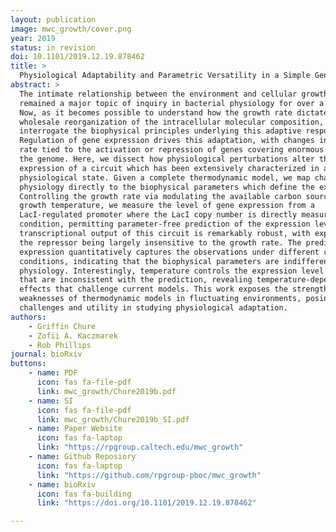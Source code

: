 ```yaml
---
layout: publication
image: mwc_growth/cover.png
year: 2019
status: in revision
doi: 10.1101/2019.12.19.878462 
title: >
  Physiological Adaptability and Parametric Versatility in a Simple Genetic Circuit. 
abstract: >
  The intimate relationship between the environment and cellular growth rate has
  remained a major topic of inquiry in bacterial physiology for over a century.
  Now, as it becomes possible to understand how the growth rate dictates the
  wholesale reorganization of the intracellular molecular composition, we can
  interrogate the biophysical principles underlying this adaptive response.
  Regulation of gene expression drives this adaptation, with changes in growth
  rate tied to the activation or repression of genes covering enormous swaths of
  the genome. Here, we dissect how physiological perturbations alter the
  expression of a circuit which has been extensively characterized in a single
  physiological state. Given a complete thermodynamic model, we map changes in
  physiology directly to the biophysical parameters which define the expression.
  Controlling the growth rate via modulating the available carbon source or
  growth temperature, we measure the level of gene expression from a
  LacI-regulated promoter where the LacI copy number is directly measured in each
  condition, permitting parameter-free prediction of the expression level. The
  transcriptional output of this circuit is remarkably robust, with expression of
  the repressor being largely insensitive to the growth rate. The predicted gene
  expression quantitatively captures the observations under different carbon
  conditions, indicating that the biophysical parameters are indifferent to the
  physiology. Interestingly, temperature controls the expression level in ways
  that are inconsistent with the prediction, revealing temperature-dependent
  effects that challenge current models. This work exposes the strengths and
  weaknesses of thermodynamic models in fluctuating environments, posing novel
  challenges and utility in studying physiological adaptation. 
authors: 
    - Griffin Chure
    - Zofii A. Kaczmarek 
    - Rob Phillips
journal: bioRxiv
buttons:
    - name: PDF
      icon: fas fa-file-pdf
      link: mwc_growth/Chure2019b.pdf
    - name: SI 
      icon: fas fa-file-pdf
      link: mwc_growth/Chure2019b_SI.pdf
    - name: Paper Website
      icon: fas fa-laptop
      link: "https://rpgroup.caltech.edu/mwc_growth"
    - name: Github Reposiory
      icon: fas fa-laptop
      link: "https://github.com/rpgroup-pboc/mwc_growth"
    - name: bioRxiv
      icon: fas fa-building
      link: "https://doi.org/10.1101/2019.12.19.878462" 

---
```

